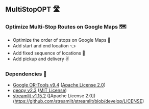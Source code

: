 ## MultiStopOPT 🛣️

### Optimize Multi-Stop Routes on Google Maps 🗺️

- Optimize the order of stops on Google Maps 🔧
- Add start and end location 👈
- Add fixed sequence of locations 💪
- Add pickup and delivery ✌️

### Dependencies 🙏

  - [Google OR-Tools v9.4](https://github.com/google/or-tools) ([Apache License 2.0](https://github.com/google/or-tools/blob/stable/LICENSE))
  - [geopy v2.3](https://github.com/geopy/geopy) ([MIT License](https://github.com/geopy/geopy/blob/master/LICENSE))
  - [streamlit v1.15.2](https://github.com/streamlit/streamlit) ([Apache License 2.0])(https://github.com/streamlit/streamlit/blob/develop/LICENSE)
